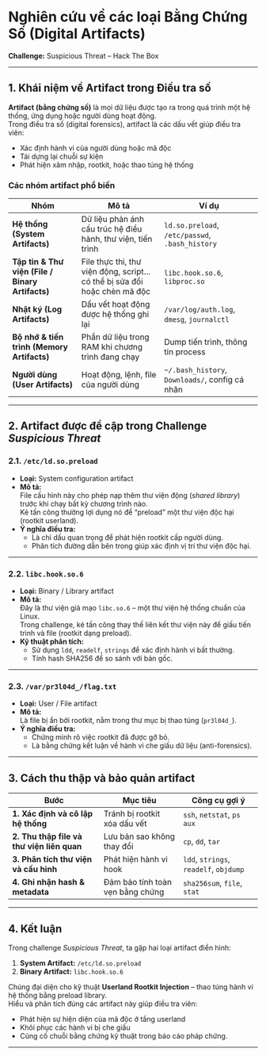 # Nghiên cứu về các loại Bằng Chứng Số (Digital Artifacts)  
**Challenge:** Suspicious Threat – Hack The Box  



---

## 1. Khái niệm về Artifact trong Điều tra số

**Artifact (bằng chứng số)** là mọi dữ liệu được tạo ra trong quá trình một hệ thống, ứng dụng hoặc người dùng hoạt động.  
Trong điều tra số (digital forensics), artifact là các dấu vết giúp điều tra viên:

- Xác định hành vi của người dùng hoặc mã độc  
- Tái dựng lại chuỗi sự kiện  
- Phát hiện xâm nhập, rootkit, hoặc thao túng hệ thống  

### Các nhóm artifact phổ biến
| Nhóm | Mô tả | Ví dụ |
|------|-------|--------|
| **Hệ thống (System Artifacts)** | Dữ liệu phản ánh cấu trúc hệ điều hành, thư viện, tiến trình | `ld.so.preload`, `/etc/passwd`, `.bash_history` |
| **Tập tin & Thư viện (File / Binary Artifacts)** | File thực thi, thư viện động, script… có thể bị sửa đổi hoặc chèn mã độc | `libc.hook.so.6`, `libproc.so` |
| **Nhật ký (Log Artifacts)** | Dấu vết hoạt động được hệ thống ghi lại | `/var/log/auth.log`, `dmesg`, `journalctl` |
| **Bộ nhớ & tiến trình (Memory Artifacts)** | Phần dữ liệu trong RAM khi chương trình đang chạy | Dump tiến trình, thông tin process |
| **Người dùng (User Artifacts)** | Hoạt động, lệnh, file của người dùng | `~/.bash_history`, `Downloads/`, config cá nhân |

---

## 2. Artifact được đề cập trong Challenge *Suspicious Threat*

### 2.1. `/etc/ld.so.preload`
- **Loại:** System configuration artifact  
- **Mô tả:**  
  File cấu hình này cho phép nạp thêm thư viện động (*shared library*) trước khi chạy bất kỳ chương trình nào.  
  Kẻ tấn công thường lợi dụng nó để “preload” một thư viện độc hại (rootkit userland).  
- **Ý nghĩa điều tra:**  
  - Là chỉ dấu quan trọng để phát hiện rootkit cấp người dùng.  
  - Phân tích đường dẫn bên trong giúp xác định vị trí thư viện độc hại.  

---

### 2.2. `libc.hook.so.6`
- **Loại:** Binary / Library artifact  
- **Mô tả:**  
  Đây là thư viện giả mạo `libc.so.6` – một thư viện hệ thống chuẩn của Linux.  
  Trong challenge, kẻ tấn công thay thế liên kết thư viện này để giấu tiến trình và file (rootkit dạng preload).  
- **Kỹ thuật phân tích:**  
  - Sử dụng `ldd`, `readelf`, `strings` để xác định hành vi bất thường.  
  - Tính hash SHA256 để so sánh với bản gốc.  

---

### 2.3. `/var/pr3l04d_/flag.txt`
- **Loại:** User / File artifact  
- **Mô tả:**  
  Là file bị ẩn bởi rootkit, nằm trong thư mục bị thao túng (`pr3l04d_`).  
- **Ý nghĩa điều tra:**  
  - Chứng minh rõ việc rootkit đã được gỡ bỏ.  
  - Là bằng chứng kết luận về hành vi che giấu dữ liệu (anti-forensics).

---

## 3. Cách thu thập và bảo quản artifact
| Bước | Mục tiêu | Công cụ gợi ý |
|------|-----------|---------------|
| **1. Xác định và cô lập hệ thống** | Tránh bị rootkit xóa dấu vết | `ssh`, `netstat`, `ps aux` |
| **2. Thu thập file và thư viện liên quan** | Lưu bản sao không thay đổi | `cp`, `dd`, `tar` |
| **3. Phân tích thư viện và cấu hình** | Phát hiện hành vi hook | `ldd`, `strings`, `readelf`, `objdump` |
| **4. Ghi nhận hash & metadata** | Đảm bảo tính toàn vẹn bằng chứng | `sha256sum`, `file`, `stat` |

---

## 4. Kết luận

Trong challenge *Suspicious Threat*, ta gặp hai loại artifact điển hình:
1. **System Artifact:** `/etc/ld.so.preload`
2. **Binary Artifact:** `libc.hook.so.6`

Chúng đại diện cho kỹ thuật **Userland Rootkit Injection** – thao túng hành vi hệ thống bằng preload library.  
Hiểu và phân tích đúng các artifact này giúp điều tra viên:
- Phát hiện sự hiện diện của mã độc ở tầng userland  
- Khôi phục các hành vi bị che giấu  
- Củng cố chuỗi bằng chứng kỹ thuật trong báo cáo pháp chứng.

---
